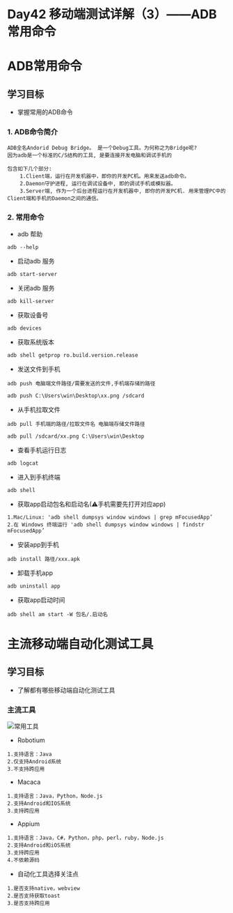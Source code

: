 # Day42 移动端测试详解（3）——ADB常用命令





# ADB常用命令

## 学习目标

- 掌握常用的ADB命令

### 1. ADB命令简介

```
ADB全名Andorid Debug Bridge。 是一个Debug工具。为何称之为Bridge呢? 
因为adb是一个标准的C/S结构的工具, 是要连接开发电脑和调试手机的

包含如下几个部分:
    1.Client端，运行在开发机器中，即你的开发PC机。用来发送adb命令。
    2.Daemon守护进程, 运行在调试设备中, 即的调试手机或模拟器。
    3.Server端, 作为一个后台进程运行在开发机器中, 即你的开发PC机. 用来管理PC中的Client端和手机的Daemon之间的通信。
```

### 2. 常用命令

- adb 帮助

```
adb --help
```

- 启动adb 服务

```
adb start-server
```

- 关闭adb 服务

```
adb kill-server
```

- 获取设备号

```
adb devices
```

- 获取系统版本

```
adb shell getprop ro.build.version.release
```

- 发送文件到手机

```
adb push 电脑端⽂件路径/需要发送的文件,手机端存储的路径

adb push C:\Users\win\Desktop\xx.png /sdcard
```

- 从手机拉取文件

```
adb pull 手机端的路径/拉取文件名 电脑端存储文件路径

adb pull /sdcard/xx.png C:\Users\win\Desktop
```

- 查看手机运行日志

```
adb logcat
```

- 进入到手机终端

```
adb shell
```

- 获取app启动包名和启动名(⚠手机需要先打开对应app)

```
1.Mac/Linux: 'adb shell dumpsys window windows | grep mFocusedApp’
2.在 Windows 终端运⾏ 'adb shell dumpsys window windows | findstr mFocusedApp’
```

- 安装app到手机

```
adb install 路径/xxx.apk
```

- 卸载手机app

```
adb uninstall app
```

- 获取app启动时间

```
adb shell am start -W 包名/.启动名
```







# 主流移动端自动化测试工具

## 学习目标

- 了解都有哪些移动端自动化测试工具

### 主流工具

![常用工具](D:/hgx笔记/hgxbijiben/1、编程测试知识（背基础知识）/8、移动测试/appium_jenkins_allure_pytest/day1/img/choice_appium_cause.png)

- Robotium

```
1.支持语言：Java
2.仅支持Android系统
3.不支持跨应用
```

- Macaca

```
1.支持语言：Java，Python，Node.js
2.支持Android和IOS系统
3.支持跨应用
```

- Appium

```
1.支持语言：Java，C#，Python，php，perl，ruby，Node.js
2.支持Android和iOS系统
3.支持跨应用
4.不依赖源码
```

- 自动化工具选择关注点

```
1.是否支持native，webview
2.是否支持获取toast
3.是否支持跨应用
```

